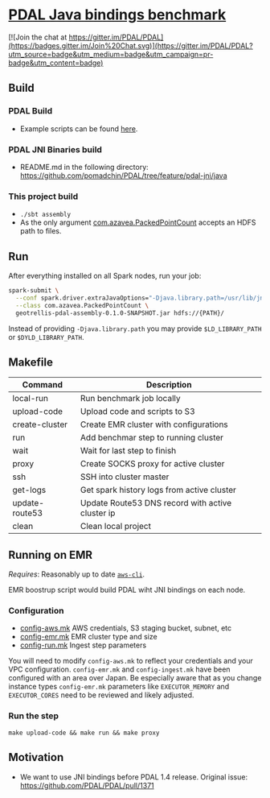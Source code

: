 # [PDAL Java bindings benchmark](https://github.com/PDAL/PDAL/pull/1371)

[![Join the chat at https://gitter.im/PDAL/PDAL](https://badges.gitter.im/Join%20Chat.svg)](https://gitter.im/PDAL/PDAL?utm_source=badge&utm_medium=badge&utm_campaign=pr-badge&utm_content=badge)

## Build

### PDAL Build
 * Example scripts can be found [here](./scripts/other).

### PDAL JNI Binaries build
 * README.md in the following directory: https://github.com/pomadchin/PDAL/tree/feature/pdal-jni/java

### This project build
 * `./sbt assembly`
 * As the only argument [com.azavea.PackedPointCount](https://github.com/pomadchin/geotrellis-pdal-benchmark/blob/master/src/main/scala/com/azavea/PackedPointCount.scala) accepts an HDFS path to files.

## Run

After everything installed on all Spark nodes, run your job:

```bash
spark-submit \
  --conf spark.driver.extraJavaOptions="-Djava.library.path=/usr/lib/jni/" \
  --class com.azavea.PackedPointCount \
  geotrellis-pdal-assembly-0.1.0-SNAPSHOT.jar hdfs://{PATH}/
```

Instead of providing `-Djava.library.path` you may provide `$LD_LIBRARY_PATH` or `$DYLD_LIBRARY_PATH`.

## Makefile

| Command          | Description
|------------------|------------------------------------------------------------|
|local-run         |Run benchmark job locally                                   |
|upload-code       |Upload code and scripts to S3                               |
|create-cluster    |Create EMR cluster with configurations                      |
|run               |Add benchmar step to running cluster                        |
|wait              |Wait for last step to finish                                |
|proxy             |Create SOCKS proxy for active cluster                       |
|ssh               |SSH into cluster master                                     |
|get-logs          |Get spark history logs from active cluster                  |
|update-route53    |Update Route53 DNS record with active cluster ip            |
|clean             |Clean local project                                         |


## Running on EMR

_Requires_: Reasonably up to date [`aws-cli`](https://aws.amazon.com/cli/).

EMR boostrup script would build PDAL wiht JNI bindings on each node.

### Configuration

 - [config-aws.mk](./config-aws.mk) AWS credentials, S3 staging bucket, subnet, etc
 - [config-emr.mk](./config-emr.mk) EMR cluster type and size
 - [config-run.mk](./config-run.mk) Ingest step parameters

You will need to modify `config-aws.mk` to reflect your credentials and your VPC configuration. `config-emr.mk` and `config-ingest.mk` have been configured with an area over Japan. Be especially aware that as you change instance types `config-emr.mk` parameters like `EXECUTOR_MEMORY` and `EXECUTOR_CORES` need to be reviewed and likely adjusted.

### Run the step

```
make upload-code && make run && make proxy
```

## Motivation

* We want to use JNI bindings before PDAL 1.4 release. Original issue: https://github.com/PDAL/PDAL/pull/1371
